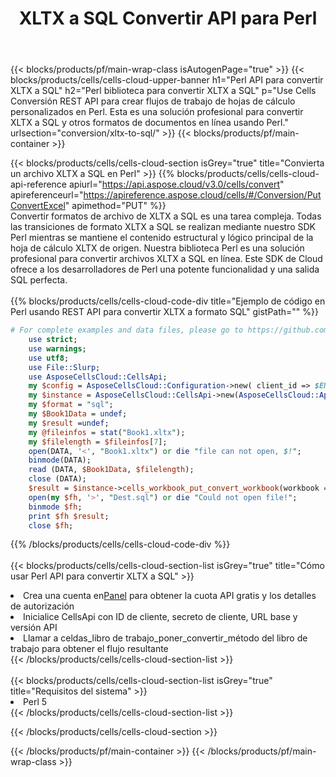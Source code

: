 ﻿---
title: XLTX a SQL Convertir API para Perl
description:  API y SDK en la nube para Microsoft Excel y OpenOffice Calc. Convierta la hoja de cálculo a otro archivo de formato.
url: /sv/perl/conversion/xltx-to-sql/
---
{{< blocks/products/pf/main-wrap-class isAutogenPage="true" >}}
{{< blocks/products/cells/cells-cloud-upper-banner h1="Perl API para convertir XLTX a SQL" h2="Perl biblioteca para convertir XLTX a SQL" p="Use Cells Conversión REST API para crear flujos de trabajo de hojas de cálculo personalizados en Perl. Esta es una solución profesional para convertir XLTX a SQL y otros formatos de documentos en línea usando Perl." urlsection="conversion/xltx-to-sql/" >}}
{{< blocks/products/pf/main-container >}}

{{< blocks/products/cells/cells-cloud-section isGrey="true" title="Convierta un archivo XLTX a SQL en Perl" >}}
{{% blocks/products/cells/cells-cloud-api-reference apiurl="https://api.aspose.cloud/v3.0/cells/convert" apireferenceurl="https://apireference.aspose.cloud/cells/#/Conversion/PutConvertExcel" apimethod="PUT" %}}
<br/>
Convertir formatos de archivo de XLTX a SQL es una tarea compleja. Todas las transiciones de formato XLTX a SQL se realizan mediante nuestro SDK Perl mientras se mantiene el contenido estructural y lógico principal de la hoja de cálculo XLTX de origen. Nuestra biblioteca Perl es una solución profesional para convertir archivos XLTX a SQL en línea. Este SDK de Cloud ofrece a los desarrolladores de Perl una potente funcionalidad y una salida SQL perfecta.
<br/>
<br/>
{{% blocks/products/cells/cells-cloud-code-div title="Ejemplo de código en Perl usando REST API para convertir XLTX a formato SQL" gistPath="" %}}
 
```perl
# For complete examples and data files, please go to https://github.com/aspose-cells-cloud/aspose-cells-cloud-perl/
    use strict;
    use warnings;
    use utf8; 
    use File::Slurp;
    use AsposeCellsCloud::CellsApi;
    my $config = AsposeCellsCloud::Configuration->new( client_id => $ENV{'ProductClientId'}, client_secret => $ENV{'ProductClientSecret'});
    my $instance = AsposeCellsCloud::CellsApi->new(AsposeCellsCloud::ApiClient->new( $config));
    my $format = "sql";
    my $Book1Data = undef;
    my $result =undef;
    my @fileinfos = stat("Book1.xltx");
    my $filelength = $fileinfos[7];
    open(DATA, '<', "Book1.xltx") or die "file can not open, $!";
    binmode(DATA);
    read (DATA, $Book1Data, $filelength);
    close (DATA); 
    $result = $instance->cells_workbook_put_convert_workbook(workbook => $Book1Data, format => $format);
    open(my $fh, '>', "Dest.sql") or die "Could not open file!";
    binmode $fh;
    print $fh $result;
    close $fh;
```
 
{{% /blocks/products/cells/cells-cloud-code-div %}}
<br/>
<br/>
{{< blocks/products/cells/cells-cloud-section-list isGrey="true" title="Cómo usar Perl API para convertir XLTX a SQL" >}}
<li> Crea una cuenta en<a href="https://dashboard.aspose.cloud/">Panel</a> para obtener la cuota API gratis y los detalles de autorización</li>
<li>Inicialice CellsApi con ID de cliente, secreto de cliente, URL base y versión API</li>
<li>Llamar a celdas_libro de trabajo_poner_convertir_método del libro de trabajo para obtener el flujo resultante</li>
{{< /blocks/products/cells/cells-cloud-section-list >}}
<br/>
<br/>
{{< blocks/products/cells/cells-cloud-section-list isGrey="true" title="Requisitos del sistema" >}}
<li>Perl 5</li>
{{< /blocks/products/cells/cells-cloud-section-list >}}

{{< /blocks/products/cells/cells-cloud-section >}}

{{< /blocks/products/pf/main-container >}}
{{< /blocks/products/pf/main-wrap-class >}}
